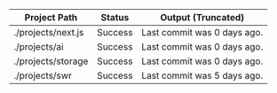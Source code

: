 | Project Path | Status | Output (Truncated) |
| --- | --- | --- | 
| ./projects/next.js | Success | Last commit was 0 days ago. |
| ./projects/ai | Success | Last commit was 0 days ago. |
| ./projects/storage | Success | Last commit was 0 days ago. |
| ./projects/swr | Success | Last commit was 5 days ago. |
